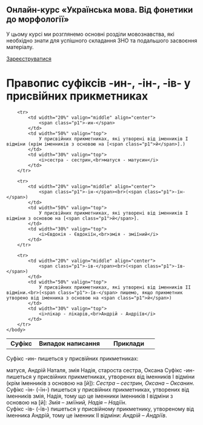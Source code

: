 <div class="banner">
  <h2 class="course">Онлайн-курс «Українська мова. Від фонетики до морфології»</h2>
  <p class="course-description">
     У цьому курсі ми розглянемо основні розділи мовознавства, які необхідно знати для успішного складання ЗНО та подальшого засвоєння матеріалу.<br>
  </p>
    <div class="button-wrapper">
        <a class="registration-button" target="_blank" href="http://bit.ly/2zuYUGS">Зареєструватися</a>
    </div>   
</div>

# Правопис суфiксiв -ин-, -iн-, -iв- у присвiйних прикметниках


<table style="width: 85%;" align="center">
    <body>
        <tr>
            <td width="20%" align="center" valign="top">
                <b>Суфiкс</b>
            </td>  
            <td width="45%" align="center" valign="top">
                <b>Випадок написання</b>
            </td>
            <td width="35%" align="center" valign="top">
                <b>Приклади</b>
            </td>                     
        </tr>

        <tr>
            <td width="20%" valign="middle" align="center">
                <span class="p1">-ин-</span>
            </td>  
            <td width="50%" valign="top">
                У присвiйних прикметниках, якi утворенi вiд iменникiв I вiдмiни (крiм iменникiв з основою на [<span class="p1">й</span>].)
            </td>
            <td width="30%" valign="top">
                <i>сестра - сестрин,<br>матуся - матусин</i>
            </td>                     
        </tr>

        <tr> 
        	<td width="20%" valign="middle" align="center">
                <span class="p1">-iн-</span><br>(<span class="p1">-їн-</span>)
            </td> 
            <td width="50%" valign="top">
                У присвiйних прикметниках, якi утворенi вiд iменникiв I вiдмiни з основою на [<span class="p1">й</span>].
            </td>
            <td width="30%" valign="top">
                <i>Євдокiя - Євдокiїн,<br>змiя - змiїний</i>
            </td>                     
        </tr>

        <tr>
            <td width="20%" valign="middle" align="center">
                <span class="p1">-iв-</span><br>(<span class="p1">-їв-</span>)
            </td>  
            <td width="50%" valign="top">
                У присвiйних прикметниках, якi утворенi вiд iменникiв II вiдмiни.<br>(<span class="p1">-їв-</span> пишемо, якщо прикметник утворено вiд iменника з основою на <span class="p1">й</span>)
            </td>
            <td width="30%" valign="top">
                <i>лiкар - лiкарiв,<br>Андрiй - Андрiїв</i>
            </td>                     
        </tr>
    </body>
</table>

<quiz> 
    <question>
        <p>Суфікс <span class="p1">-ин-</span> пишеться у присвійних прикметниках:</p>
           <answer>матуся, Андрій</answer>
           <answer>Наталя, змія</answer>
           <answer>Надія, староста</answer>
           <answer correct>сестра, Оксана</answer>
      <explanation>
Суфікс <span class="p1">-ин-</span> пишеться у присвійних прикметниках, утворених від іменників I відміни (крім іменників з основою на [<span class="p1">й</span>]): <i>Сестра – сестрин, Оксана – Оксанин</i>.<br>
Суфікс <span class="p1">-iн-</span> (<span class="p1">-їн-</span>) пишеться у присвійних прикметниках, утворених від іменників змія, Надія, тому що це іменники іменників I відміни з основою на [<span class="p1">й</span>]: <i>Змія – зміїний, Надія – Надіїн</i>.<br>
Суфікс <span class="p1">-iв-</span> (<span class="p1">-їв-</span>) пишеться у присвійному прикметнику, утвореному від іменника Андрій, тому це іменник II відміни: <i>Андрій – Андріїв</i>. 
</explanation>
    </question>
</quiz> 
